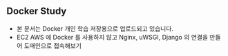 ## Docker Study
- 본 문서는 Docker 개인 학습 저장용으로 업로드되고 있습니다.
- EC2 AWS 에 Docker 를 사용하지 않고 Nginx, uWSGI, Django 의 연결을 만들어 도매인으로 접속해보기
